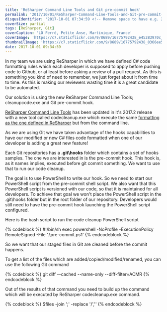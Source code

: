 ```yaml
---
title: 'ReSharper Command Line Tools and Git pre-commit hook'
permalink: '2017/10/01/ReSharper-Command-Line-Tools-and-Git-pre-commit-hook'
disqusIdentifier: '2017-10-01 07:34:59 <!-- Remove space to have e.g. 20160405174628 -->'
coverSize: partial
tags: [ReSharper, Git]
coverCaption: 'LO Ferré, Petite Anse, Martinique, France'
coverImage: 'https://c7.staticflickr.com/9/8689/16775792438_e45283970c_h.jpg'
thumbnailImage: 'https://c7.staticflickr.com/9/8689/16775792438_8366ee5732_q.jpg'
date: 2017-10-01 09:34:59
---
```

In my team we are using ReSharper in which we have defined C# code formatting rules which each developer is supposed to apply before pushing code to Github, or at least before asking a review of a pull request. As this is something you kind of need to remember, we just forget about it from time to time. As this is making our reviewers wasting time it is a great candidate to be automated.

Our solution is using the new ReSharper Command Line Tools; cleanupcode.exe and Git pre-commit hook.
<!-- more -->
[ReSharper Command Line Tools](https://www.jetbrains.com/help/resharper/ReSharper_Command_Line_Tools.html) has been updated in it's 2017.2 release with a new tool called codecleanup.exe which execute the same [formatting as the one defined in ReSharper](https://www.jetbrains.com/help/resharper/ReSharper_Command_Line_Tools.html) but from the command line. 

As we are using Git we have taken advantage of the hooks capabilities to have our modified or new C# files code formatted when one of our developer is adding a great new feature!

Each Git repositories has a **.git\hooks** folder which contains a set of hooks samples. The one we are interested in is the pre-commit hook. This hook is, as it names implies, executed before git commit something. We want to use that to run our code cleanup.

The goal is to use PowerShell to write our hook. So we need to start our PowerShell script from the pre-commit shell script. We also want that this PowerShell script is versioned with our code, so that it is maintained for all developers. To achieve that goal we won't place the PowerShell script in the .git\hooks folder but in the root folder of our repository. Developers would still need to have the pre-commit hook launching the PowerShell script configured.

Here is the bash script to run the code cleanup PowerShell script

{% codeblock %}
#!/bin/sh
exec powershell -NoProfile -ExecutionPolicy RemoteSigned -File '.\pre-commit.ps1'
{% endcodeblock %}

So we want that our staged files in Git are cleaned before the commit happens.

To get a list of the files which are added/copied/modified/renamed, you can use the following Git command

{% codeblock %}
git diff --cached --name-only --diff-filter=ACMR
{% endcodeblock %}

Out of the results of that command you need to build up the command which will be executed by ReSharper codecleanup.exe command.

{% codeblock %}
$files -join ';' -replace '/','\'
{% endcodeblock %}

